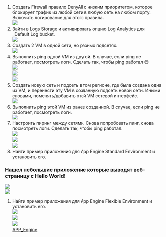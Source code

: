 1.  Создать Firewall правило DenyAll с низким приоритетом, которое блокирует трафик из любой сети в любую сеть на любом порту. Включить логирование для этого правила.  
    ![](/HW32/screen/denyall.PNG)
2.  Зайти в Logs Storage и активировать опцию Log Analytics для \_Default Log bucket.  
    ![](/HW32/screen/logstorage.PNG)
3.  Создать 2 VM в одной сети, но разных подсетях.  
    ![](/HW32/screen/VM.PNG)
4.  Выполнить ping одной VM из другой. В случае, если ping не работает, посмотреть логи. Сделать так, чтобы ping работал 😊  
    ![](/HW32/screen/pingclose.PNG)  
    ![](/HW32/screen/canceldenyall.PNG)  
    ![](/HW32/screen/pingopen.PNG)
5.  Создать новую сеть и подсеть в том регионе, где была создана одна из VM, и перенести эту VM в созданную подсеть новой сети. Иными словами, поменять/добавить этой VM сетевой интерфейс.  
    ![](/HW32/screen/testnetwork.PNG)
6.  Выполнить ping этой VM из ранее созданной. В случае, если ping не работает, посмотреть логи.  
    ![](/HW32/screen/newnetwork.PNG)
7.  Настроить пиринг между сетями. Снова попробовать пинг, снова посмотреть логи. Сделать так, чтобы ping работал.  
    ![](/Hw32/screen/peering.PNG)  
    ![](/Hw32/screen/firewallping.PNG)  
    ![](/Hw32/screen/pingup.PNG)
8.  Найти пример приложения для App Engine Standard Environment и установить его.

### Нашел небольшие приложение которые выводят веб-страницу с Hello World!

![](/Hw32/appengine/app-deploy-standart.PNG)  
![](/Hw32/appengine/hello-world-standart.PNG)

1.  Найти пример приложения для App Engine Flexible Environment и установить его.  
    ![](/Hw32/appengine_flexible/hello-world-flex.PNG)  
    ![](/Hw32/appengine_flexible/flex-app.PNG)  
    ![](/Hw32/screen/app_engine.PNG)  
    [APP_Engine](https://github.com/GoogleCloudPlatform)
